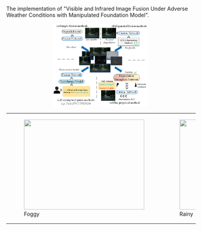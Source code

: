 The implementation of "Visible and Infrared Image Fusion Under Adverse Weather Conditions with Manipulated Foundation Model".

<div align="center">
  <img src="https://github.com/Yukarizz/DDAFusion/blob/main/images/image1.png" width="50%" height="50%">
</div>

<div align="center">
<table>
  <tr>
    <td><figure><img src="https://github.com/Yukarizz/DDAFusion/blob/main/images/foggy.gif" width="320" height="240"><figcaption>Foggy</figcaption></figure></td>
    <td><figure><img src="https://github.com/Yukarizz/DDAFusion/blob/main/images/rainy.gif" width="320" height="240"><figcaption>Rainy</figcaption></figure></td>
    <td><figure><img src="https://github.com/Yukarizz/DDAFusion/blob/main/images/raindrop.gif" width="320" height="240"><figcaption>Raindrop</figcaption></figure></td>
    <td><figure><img src="https://github.com/Yukarizz/DDAFusion/blob/main/images/snowy.gif" width="320" height="240"><figcaption>Snowy</figcaption></figure></td>
  </tr>
</table>
</div>
